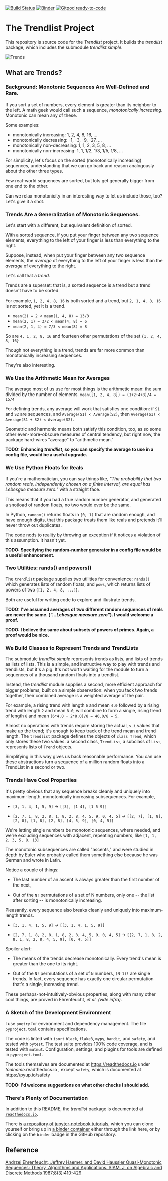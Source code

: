 [![Build Status](https://app.travis-ci.com/jsh/trendlist.svg?branch=master)](https://app.travis-ci.com/jsh/trendlist)
[![Binder](https://mybinder.org/badge_logo.svg)](https://mybinder.org/v2/gh/jsh/trendlist-notebooks/master)
[![Gitpod ready-to-code](https://img.shields.io/badge/Gitpod-ready--to--code-908a85?logo=gitpod)](https://gitpod.io/#https://github.com/jsh/trendlist)

# The Trendlist Project

This repository is source code for the *Trendlist* project.
It builds the *trendlist* package, which includes the submodule *trendlist.simple*.

![Trends](2020_google_trends.png) <!--- https://imgs.xkcd.com/comics/2020_google_trends.png --->


## What are Trends?

### Background: Monotonic Sequences Are Well-Defined and Rare.

If you sort a set of numbers, every element is greater than its neighbor to the left.
A math geek would call such a sequence, *monotonically increasing*.
Monotonic can mean any of these.

Some examples:

* monotonically increasing: 1, 2, 4, 8, 16, ...
* monotonically decreasing: -1, -3, -9, -27, ...
* monotonically non-decreasing: 1, 1, 2, 3, 5, 8, ...
* monotonically non-increasing: 1, 1, 1/2, 1/3, 1/5, 1/8, ...

For simplicity, let's focus on the sorted (monotonically increasing) sequences, understanding that we can go back and reason analogously about the other three types.

Few real-world sequences are sorted, but lots get generally bigger from one end to the other.

Can we relax monotonicity in an interesting way to let us include those, too?
Let's give it a shot.

### Trends Are a Generalization of Monotonic Sequences.

Let's start with a different, but equivalent definition of sorted.

With a sorted sequence, if you put your finger between any two sequence elements, everything to the left of your finger is less than everything to the right.

Suppose, instead, when put your finger between any two sequence elements,
the *average* of everything to the left of your finger is less than the *average* of everything to the right.

Let's call that a *trend*.

Trends are a superset:
that is, a sorted sequence is a trend
but a trend doesn't have to be sorted.

For example, `1, 2, 4, 8, 16` is both sorted and a trend,
but `2, 1, 4, 8, 16` is not sorted, yet it is a trend.
* `mean(2) = 2 < mean(1, 4, 8) = 13/3`
* `mean(2, 1) = 3/2 < mean(4, 8) = 6`
* `mean(2, 1, 4) = 7/3 < mean(8) = 8`

So are `4, 1, 2, 8, 16` and fourteen other permutations of the set `{1, 2, 4, 8, 16}`

Though not everything is a trend, trends are far more common than monotonically increasing sequences.

They're also interesting.

### We Use the Arithmetic Mean for Averages

The average most of us use for most things is the arithmetic mean: the sum divided by the number of elements.
`mean([1, 2, 4, 8]) = (1+2+4+8)/4 = 15/4`

For defining trends, any average will work that satisfies one condition:
if `S1` and `S2` are sequences, and `Average(S1) < Average(S2)`, then
`Average(S1) < Average(S1 + S2) < Average(S2)`.

Geometric and harmonic means both satisfy this condition, too, as so some other even-more-obscure measures of central tendency,
but right now, the package hard-wires "average" to "arithmetic mean."

**TODO: Enhancing *trendlist*,
so you can specify the average to use in a config file,
would be a useful upgrade.**


### We Use Python Floats for Reals

If you're a mathematician, you can say things like, *"The probability that two random reals, independently chosen on a finite interval, are equal has Lebesgue measure zero."*
with a straight face.

This means that if you had a true random number generator, and generated a snotload of random floats, no two would ever be the same.

In Python, `random()` returns floats in `[0, 1)` that are random enough, and have enough digits,
that this package treats them like reals and pretends it'll never throw out duplicates.

The code nods to reality by throwing an exception if it notices a violation of this assumption.
It hasn't yet.

**TODO: Specifying the random-number generator in a config file
would be a useful enhancement.**

### Two Utilities: rands() and powers()

The `trendlist` package supplies two utilities for convenience: `rands()`
which generates lists of random floats,
and `pows`, which returns lists of powers of two
(`[1, 2, 4, 8, ...]`).

Both are useful for writing code to explore and illustrate trends.

**TODO: I've assumed averages of two different random sequences of reals
are never the same. (*"...Lebesgue measure zero"*).
I would welcome a proof.**

**TODO: I believe the same about subsets of powers of primes.
Again, a proof would be nice.**


### We Build Classes to Represent Trends and TrendLists

The submodule *trendlist.simple* represents trends as lists, and lists of trends as lists of lists.
This is a simple, and instructive way to play with trends and trendlists, but it's a pig.
It's not worth waiting for the module to turn a sequences of a thousand random floats into a trendlist.

Instead, the *trendlist* module supplies a second, more efficient approach for bigger problems, built on a simple observation:
when you tack two trends together, their combined average is a weighted average of the pair.

For example,
a rising trend with length `6` and mean `4.0`
followed by
a rising trend with length `2` and mean `8.0`,
will combine to form a single, rising trend of length `8`
and mean `(6*4.0 + 2*8.0)/8 = 40.0/8 = 5`.

Almost no operations with trends require storing
the actual, `s_i` values that make up the trend;
it's enough to keep track of the trend mean and trend length.
The `trendlist` package defines the objects of `class Trend`, which only stores these two values.
a second class, `TrendList`, a subclass of `List`, represents lists of `Trend` objects.

Simplifying in this way gives us back reasonable performance.
You can use these abstractions turn a sequence of a million random floats into a TrendList in a second or two.

### Trends Have Cool Properties

It's pretty obvious that any sequence breaks cleanly and uniquely into maximum-length, monotonically increasing subsequences. For example,

* `[3, 1, 4, 1, 5, 9]`  -> `[[3], [1 4], [1 5 9]]`

* `[2, 7, 1, 8, 2, 8, 1, 8, 2, 8, 4, 5, 9, 0, 4, 5]` -> `[[2, 7], [1, 8], [2, 8], [1, 8], [2, 8], [4, 5, 9], [0, 4, 5]]`

We're letting single numbers be monotonic sequences, where needed, and we're excluding sequences with adjacent, repeating numbers, like `[1, 1, 2, 3, 5, 8, 13]`

The monotonic subsequences are called "ascents," and were studied in depth by Euler who probably called them something else because he was German and wrote in Latin.

Notice a couple of things:

* The last number of an ascent is always greater than the first number of the next,

* Out of the `N!` permutations of a set of N numbers, only one -- the list after sorting -- is monotonically increasing.

Pleasantly, every sequence also breaks cleanly and uniquely into maximum-length trends.

* `[3, 1, 4, 1, 5, 9]`  -> `[[3, 1, 4, 1, 5, 9]]`

* `[2, 7, 1, 8, 2, 8, 1, 8, 2, 8, 4, 5, 9, 0, 4, 5]` -> `[[2, 7, 1, 8, 2, 8, 1, 8, 2, 8, 4, 5, 9], [0, 4, 5]]`

Spoiler alert:

- The means of the trends decrease monotonically. Every trend's mean is greater than the one to its right.

- Out of the `N!` permutations of a set of `N` numbers, `(N-1)!` are single trends.
In fact, every sequence has exactly one circular permutation that's a single, increasing trend.

These perhaps-not-intuitively-obvious properties, along with many other cool things,
are proved in Ehrenfeucht, *et al. (vide infra)*.

### A Sketch of the Development Environment

I use `poetry` for environment and dependency management.
The file `pyproject.toml` contains specifications.

The code is linted with `isort` `black`, `flake8`, `mypy`, `bandit`, and `safety`, and tested with `pytest`. 
The test suite provides 100% code coverage, and is tested with `mutmut`.
Configuration, settings, and plugins for tools are defined in `pyproject.toml`.

The tools themselves are documented at <https://readthedocs.io> under *toolname*.readthedocs.io ,
except `safety`, which is documented at <https://pyup.io/safety>

**TODO: I'd welcome suggestions on what other checks I should add.**


### There's Plenty of Documentation

In addition to this README, the *trendlist* package is documented at [`readthedocs.io`](https://trendlist.readthedocs.io/en/latest/index.html).

There is [a repository of jupyter-notebook tutorials](https://github.com/jsh/trendlist-notebooks),
which you can clone yourself or bring up in [a binder container](https://mybinder.org/v2/gh/jsh/trendlist-notebooks.git/HEAD) either through the link here, or by clicking on the `binder` badge in the GitHub repository.


## Reference
[Andrzej Ehrenfeucht, Jeffrey Haemer, and David Haussler Quasi-Monotonic Sequences: Theory, Algorithms and Applications. SIAM. J. on Algebraic and Discrete Methods 1987;8(3):410-429](https://scholar.colorado.edu/downloads/8049g581k)
